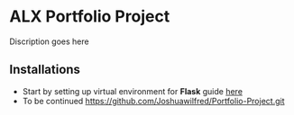 # ALX Portfolio Project

Discription goes here

## Installations

- Start by setting up virtual environment for **Flask** guide [here](https://www.geeksforgeeks.org/flask-creating-first-simple-application/)
- To be continued
https://github.com/Joshuawilfred/Portfolio-Project.git
